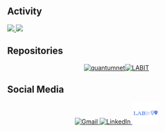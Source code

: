 ## Activity

<div align="left">
  <a href="#">
    <img height=200px src="https://github-readme-stats.vercel.app/api?username=polysamo&show_icons=true&theme=dracula">
  </a>
  <a href="https://github.com/polysamo?tab=repositories">
    <img height=200px src="https://github-readme-stats.vercel.app/api/top-langs/?username=polysamo&layout=compact&langs_count=16&theme=dracula">
  </a>
</div>


## Repositories


<div>
  <div style="display: flex; flex-wrap: wrap; justify-content: center;">
    <a href="https://github.com/polysamo/Quantum_net">
      <picture>
        <source media="(prefers-color-scheme: dark)" srcset="https://github-readme-stats.vercel.app/api/pin/?username=polysamo&repo=Quantum_net&theme=dracula">
        <source media="(prefers-color-scheme: light)" srcset="https://github-readme-stats.vercel.app/api/pin/?username=polysamo&repo=Quantum_net&theme=dracula">
        <img width=46% src="https://github-readme-stats.vercel.app/api/pin/?username=polysamo&repo=Quantum_net&theme=dracula" alt="quantumnet">
      </picture>
    </a>
    <a href="https://github.com/polysamo/LABIT">
      <picture>
        <source media="(prefers-color-scheme: dark)" srcset="https://github-readme-stats.vercel.app/api/pin/?username=polysamo&repo=LABIT&theme=dracula">
        <source media="(prefers-color-scheme: light)" srcset="https://github-readme-stats.vercel.app/api/pin/?username=polysamo&repo=LABIT&theme=dracula">
        <img width=43% src="https://github-readme-stats.vercel.app/api/pin/?username=polysamo&repo=LABIT&theme=dracula" alt="LABIT">
      </picture>
    </a>
  </div>
</div>

## Social Media

<div align="center">
  <a href="mailto:polyanamoraes05@gmail.com">
    <img height="55" width="60" src="gmail.svg" alt="Gmail">
  </a>
  <a href="https://www.linkedin.com/in/polyana-moraes-9773252b1/">
    <img height="50" width="60" src="linkedin.svg" alt="LinkedIn">
  </a>
  <img height="50" width="60" src="labit.jpg" alt="Lab Logo">
</div>

  
